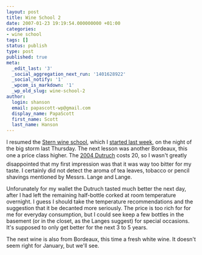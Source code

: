 ```yaml
---
layout: post
title: Wine School 2
date: 2007-01-23 19:19:54.000000000 +01:00
categories:
- wine school
tags: []
status: publish
type: post
published: true
meta:
  _edit_last: '3'
  _social_aggregation_next_run: '1401628922'
  _social_notify: '1'
  _wpcom_is_markdown: '1'
  _wp_old_slug: wine-school-2
author:
  login: shanson
  email: papascott-wp@gmail.com
  display_name: PapaScott
  first_name: Scott
  last_name: Hanson
---
```

<p>I resumed the <a href="http://www.stern.de/weinschule">Stern wine school</a>, which I <a href="http://www.papascott.de/archives/2007/01/16/wine-school/">started last week</a>, on the night of the big storm last Thursday. The next lesson was another Bordeaux, this one a price class higher. The <a href="http://www.stern.de/lifestyle/kueche/getraenke/580331.html?eid=580464">2004 Dutruch</a> costs 20, so I wasn't greatly disappointed that my first impression was that it was way too bitter for my taste. I certainly did not detect the aroma of tea leaves, tobacco or pencil shavings mentioned by Messrs. Lange and Lange.</p>
<p>Unforunately for my wallet the Dutruch tasted much better the next day, after I had left the remaining half-bottle corked at room temperature overnight. I guess I should take the temperature recommendations and the suggestion that it be decanted more seriously. The price is too rich for for me for everyday consumption, but I could see keep a few bottles in the basement (or in the closet, as the Langes suggest) for special occasions. It's supposed to only get better for the next 3 to 5 years.</p>
<p>The next wine is also from Bordeaux, this time a fresh white wine. It doesn't seem right for January, but we'll see.</p>
